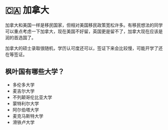 # 🇨🇦 加拿大

加拿大和美国一样是移民国家，但相对美国移民政策宽松许多。有移民想法的同学可以重点考虑一下加拿大，现在美国不好留，英国更是留不了，加拿大现在应该是润的首选国了。

加拿大的硕士录取很随机，学历认可度还可以，签证下来会比较慢，可能开学了还在等签证。

## 枫叶国有哪些大学？

* 多伦多大学
* 麦吉尔大学
* 不列颠哥伦比亚大学
* 蒙特利尔大学
* 阿尔伯塔大学
* 麦克马斯特大学
* 滑铁卢大学
